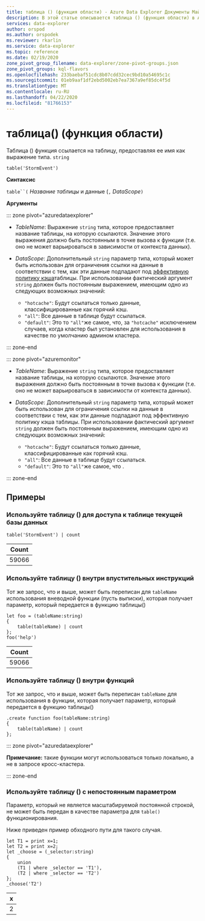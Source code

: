 ```yaml
---
title: таблица () (функция области) - Azure Data Explorer Документы Майкрософт
description: В этой статье описывается таблица () (функция области) в Azure Data Explorer.
services: data-explorer
author: orspod
ms.author: orspodek
ms.reviewer: rkarlin
ms.service: data-explorer
ms.topic: reference
ms.date: 02/19/2020
zone_pivot_group_filename: data-explorer/zone-pivot-groups.json
zone_pivot_groups: kql-flavors
ms.openlocfilehash: 233baebaf51cdc8b07cdd32cec9bd10a54695c1c
ms.sourcegitcommit: 01eb9aaf1df2ebd5002eb7ea7367a9ef85dc4f5d
ms.translationtype: MT
ms.contentlocale: ru-RU
ms.lasthandoff: 04/22/2020
ms.locfileid: "81766153"
---
```

# <a name="table-scope-function"></a>таблица() (функция области)

Таблица () функция ссылается на таблицу, предоставляя ее имя как выражение типа. `string`

```kusto
table('StormEvent')
```

**Синтаксис**

`table``(` *Название таблицы* и данные (`,` *DataScope*`)`

**Аргументы**

::: zone pivot="azuredataexplorer"

* *TableName*: Выражение `string` типа, которое предоставляет название таблицы, на которую ссылаются. Значение этого выражения должно быть постоянным в точке вызова к функции (т.е. оно не может варьироваться в зависимости от контекста данных).

* *DataScope*: Дополнительный `string` параметр типа, который может быть использован для ограничения ссылки на данные в соответствии с тем, как эти данные подпадают под [эффективную политику кэша](../management/cachepolicy.md)таблицы. При использовании фактический аргумент `string` должен быть постоянным выражением, имеющим одно из следующих возможных значений:

    - `"hotcache"`: Будут ссылаться только данные, классифицированные как горячий кэш.
    - `"all"`: Все данные в таблице будут ссылаться.
    - `"default"`: Это то `"all"`же самое, что, за `"hotcache"` исключением случаев, когда кластер был установлен для использования в качестве по умолчанию админом кластера.

::: zone-end

::: zone pivot="azuremonitor"

* *TableName*: Выражение `string` типа, которое предоставляет название таблицы, на которую ссылаются. Значение этого выражения должно быть постоянным в точке вызова к функции (т.е. оно не может варьироваться в зависимости от контекста данных).

* *DataScope*: Дополнительный `string` параметр типа, который может быть использован для ограничения ссылки на данные в соответствии с тем, как эти данные подпадают под эффективную политику кэша таблицы. При использовании фактический аргумент `string` должен быть постоянным выражением, имеющим одно из следующих возможных значений:

    - `"hotcache"`: Будут ссылаться только данные, классифицированные как горячий кэш.
    - `"all"`: Все данные в таблице будут ссылаться.
    - `"default"`: Это то `"all"`же самое, что .

::: zone-end

## <a name="examples"></a>Примеры

### <a name="use-table-to-access-table-of-the-current-database"></a>Используйте таблицу () для доступа к таблице текущей базы данных

```kusto
table('StormEvent') | count
```

|Count|
|---|
|59066|

### <a name="use-table-inside-let-statements"></a>Используйте таблицу () внутри впустительных инструкций

Тот же запрос, что и выше, может быть переписан для `tableName` использования вневодной функции (пусть выписки), которая получает параметр, который передается в функцию таблицы()

```kusto
let foo = (tableName:string)
{
    table(tableName) | count
};
foo('help')
```

|Count|
|---|
|59066|

### <a name="use-table-inside-functions"></a>Используйте таблицу () внутри функций

Тот же запрос, что и выше, может быть переписан `tableName` для использования в функции, которая получает параметр, который передается в функцию таблицы()

```kusto
.create function foo(tableName:string)
{
    table(tableName) | count
};
```

::: zone pivot="azuredataexplorer"

**Примечание:** такие функции могут использоваться только локально, а не в запросе кросс-кластера.

::: zone-end

### <a name="use-table-with-non-constant-parameter"></a>Используйте таблицу () с непостоянным параметром

Параметр, который не является масштабируемой постоянной строкой, не может быть передан в качестве параметра для `table()` функционирования.

Ниже приведен пример обходного пути для такого случая.

```kusto
let T1 = print x=1;
let T2 = print x=2;
let _choose = (_selector:string)
{
    union
    (T1 | where _selector == 'T1'),
    (T2 | where _selector == 'T2')
};
_choose('T2')

```

|x|
|---|
|2|

